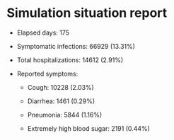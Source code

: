 # Simulation situation report

* Elapsed days: 175

* Symptomatic infections: 66929 (13.31%)

* Total hospitalizations: 14612 (2.91%)

* Reported symptoms: 

	* Cough: 10228 (2.03%)

	* Diarrhea: 1461 (0.29%)

	* Pneumonia: 5844 (1.16%)

	* Extremely high blood sugar: 2191 (0.44%)


